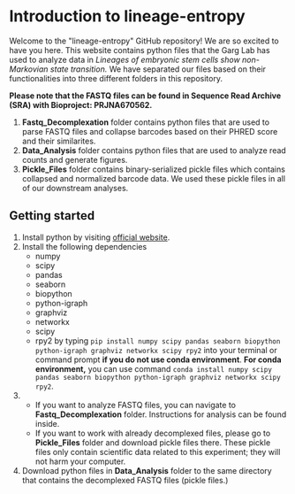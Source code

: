 # Introduction to lineage-entropy
Welcome to the "lineage-entropy" GitHub repository! We are so excited to have you here. This website contains python files that the Garg Lab has used to analyze data in *Lineages of embryonic stem cells show non-Markovian state transition.* We have separated our files based on their functionalities into three different folders in this repository. 

**Please note that the FASTQ files can be found in Sequence Read Archive (SRA) with Bioproject: PRJNA670562.**
 
1. **Fastq_Decomplexation** folder contains python files that are used to parse FASTQ files and collapse barcodes based on their PHRED score and their similarites. 
2. **Data_Analysis** folder contains python files that are used to analyze read counts and generate figures.
3. **Pickle_Files** folder contains binary-serialized pickle files which contains collapsed and normalized barcode data. We used these pickle files in all of our downstream analyses. 

## Getting started 
1. Install python by visiting [official website](https://www.python.org/downloads/). 
2. Install the following dependencies
	- numpy
	- scipy
	- pandas
	- seaborn
	- biopython
	- python-igraph
	- graphviz
	- networkx
	- scipy
	- rpy2
  by typing `pip install numpy scipy pandas seaborn biopython python-igraph graphviz networkx scipy rpy2` into your terminal or command prompt **if you do not use conda environment**.
  **For conda environment,** you can use command `conda install numpy scipy pandas seaborn biopython python-igraph graphviz networkx scipy rpy2`.   
3. - If you want to analyze FASTQ files, you can navigate to **Fastq_Decomplexation** folder. Instructions for analysis can be found inside. 
   - If you want to work with already decomplexed files, please go to **Pickle_Files** folder and download pickle files there. These pickle files only contain scientific data related to this experiment; they will not harm your computer. 
4. Download python files in **Data_Analysis** folder to the same directory that contains the decomplexed FASTQ files (pickle files.) 
